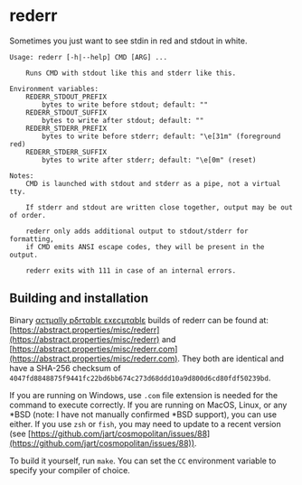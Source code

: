 rederr
======

Sometimes you just want to see stdin in red and stdout in white.

    Usage: rederr [-h|--help] CMD [ARG] ...

        Runs CMD with stdout like this and stderr like this.

    Environment variables:
        REDERR_STDOUT_PREFIX
            bytes to write before stdout; default: ""
        REDERR_STDOUT_SUFFIX
            bytes to write after stdout; default: ""
        REDERR_STDERR_PREFIX
            bytes to write before stderr; default: "\e[31m" (foreground red)
        REDERR_STDERR_SUFFIX
            bytes to write after stderr; default: "\e[0m" (reset)

    Notes:
        CMD is launched with stdout and stderr as a pipe, not a virtual tty.

        If stderr and stdout are written close together, output may be out of order.

        rederr only adds additional output to stdout/stderr for formatting,
        if CMD emits ANSI escape codes, they will be present in the output.

        rederr exits with 111 in case of an internal errors.


## Building and installation

Binary [αcτµαlly pδrταblε εxεcµταblε](https://justine.lol/ape.html) builds of rederr can be found at:
[https://abstract.properties/misc/rederr](https://abstract.properties/misc/rederr) and
[https://abstract.properties/misc/rederr.com](https://abstract.properties/misc/rederr.com). They both are identical and have
a SHA-256 checksum of `4047fd8848875f9441fc22bd6bb674c273d68ddd10a9d800d6cd80fdf50239bd`.

If you are running on Windows, use `.com` file extension is needed for the command to execute correctly. If you are
running on MacOS, Linux, or any \*BSD (note: I have not manually confirmed \*BSD support), you can use either. If you
use `zsh` or `fish`, you may need to update to a recent version (see
[https://github.com/jart/cosmopolitan/issues/88](https://github.com/jart/cosmopolitan/issues/88)).

To build it yourself, run `make`. You can set the `CC` environment variable to specify your compiler of choice. 
